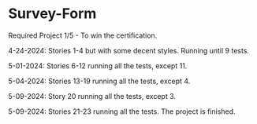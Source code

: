 # Survey-Form
Required Project 1/5 - To win the certification.

4-24-2024: Stories 1-4 but with some decent styles. Running until 9 tests.

5-01-2024: Stories 6-12 running all the tests, except 11.

5-04-2024: Stories 13-19 running all the tests, except 4.

5-09-2024: Story 20 running all the tests, except 3.

5-09-2024: Stories 21-23 running all the tests. The project is finished.
